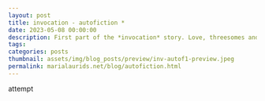 ```yaml
---
layout: post
title: invocation - autofiction *
date: 2023-05-08 00:00:00
description: First part of the *invocation* story. Love, threesomes and cannibalism.
tags: 
categories: posts
thumbnail: assets/img/blog_posts/preview/inv-autof1-preview.jpeg
permalink: marialaurids.net/blog/autofiction.html
---
```


attempt
